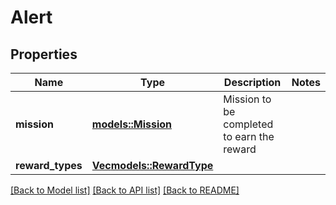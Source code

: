 # Alert

## Properties

Name | Type | Description | Notes
------------ | ------------- | ------------- | -------------
**mission** | [**models::Mission**](mission.md) | Mission to be completed to earn the reward | 
**reward_types** | [**Vec<models::RewardType>**](rewardType.md) |  | 

[[Back to Model list]](../README.md#documentation-for-models) [[Back to API list]](../README.md#documentation-for-api-endpoints) [[Back to README]](../README.md)


